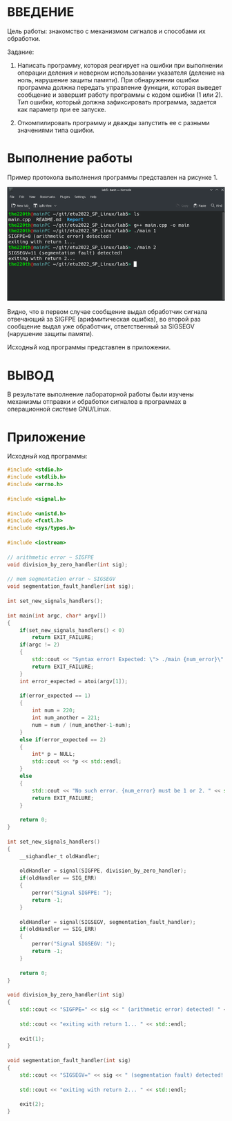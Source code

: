 # ВВЕДЕНИЕ

Цель работы: знакомство с механизмом сигналов и способами их обработки.

Задание:

1. Написать программу, которая реагирует на ошибки при выполнении операции деления и неверном использовании указателя (деление на ноль, нарушение защиты памяти). При обнаружении ошибки программа должна передать управление функции, которая выведет сообщение и завершит работу программы с кодом ошибки (1 или 2). Тип ошибки, который должна зафиксировать программа, задается как параметр при ее запуске.

2. Откомпилировать программу и дважды запустить ее с разными значениями типа ошибки.

# Выполнение работы

Пример протокола выполнения программы представлен на рисунке 1.

![Рисунок 1 — Пример протокола выполнения программы](./imgs/1.png)

Видно, что в первом случае сообщение выдал обработчик сигнала отвечающий за SIGFPE (арифмитическая ошибка), во второй раз сообщение выдал уже обработчик, ответственный за SIGSEGV (нарушение защиты памяти).

Исходный код программы представлен в приложении.

# ВЫВОД

В результате выполнение лабораторной работы были изучены механизмы отправки и обработки сигналов в программах в операционной системе GNU/Linux.

# Приложение

Исходный код программы: 

``` cpp
#include <stdio.h>
#include <stdlib.h>
#include <errno.h>

#include <signal.h>

#include <unistd.h>
#include <fcntl.h>
#include <sys/types.h>

#include <iostream>

// arithmetic error ~ SIGFPE
void division_by_zero_handler(int sig);

// mem segmentation error ~ SIGSEGV
void segmentation_fault_handler(int sig);

int set_new_signals_handlers();

int main(int argc, char* argv[])
{
    if(set_new_signals_handlers() < 0)
        return EXIT_FAILURE;
    if(argc != 2)
    {
        std::cout << "Syntax error! Expected: \"> ./main {num_error}\". " << std::endl;
        return EXIT_FAILURE;
    }
    int error_expected = atoi(argv[1]);

    if(error_expected == 1)
    {
        int num = 220;
        int num_another = 221;
        num = num / (num_another-1-num);
    }
    else if(error_expected == 2)
    {
        int* p = NULL;
        std::cout << *p << std::endl;
    }
    else
    {
        std::cout << "No such error. {num_error} must be 1 or 2. " << std::endl;
        return EXIT_FAILURE;
    }

    return 0;
}

int set_new_signals_handlers()
{
    __sighandler_t oldHandler;

    oldHandler = signal(SIGFPE, division_by_zero_handler);
    if(oldHandler == SIG_ERR)
    {
        perror("Signal SIGFPE: ");
        return -1;
    }

    oldHandler = signal(SIGSEGV, segmentation_fault_handler);
    if(oldHandler == SIG_ERR)
    {
        perror("Signal SIGSEGV: ");
        return -1;
    }

    return 0;
}

void division_by_zero_handler(int sig)
{
    std::cout << "SIGFPE=" << sig << " (arithmetic error) detected! " << std::endl;

    std::cout << "exiting with return 1... " << std::endl;

    exit(1);
}

void segmentation_fault_handler(int sig)
{
    std::cout << "SIGSEGV=" << sig << " (segmentation fault) detected! " << std::endl;

    std::cout << "exiting with return 2... " << std::endl;

    exit(2);
}
```